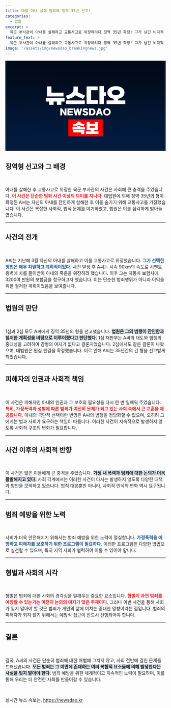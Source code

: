 ```yaml
---
title: 대법 아내 살해 범죄에 징역 35년 선고!
categories:
  - 법률
excerpt: >
  육군 부사관이 아내를 살해하고 교통사고로 위장하려다 징역 35년 확정! 그가 남긴 비극적 사건 뒤에 숨겨진 치밀한 계획과 허망한 보험금 청구의 진실을 밝혀낸다. 클릭으로 더 알아보세요!
feature_text: >
  육군 부사관이 아내를 살해하고 교통사고로 위장하려다 징역 35년 확정! 그가 남긴 비극적 사건 뒤에 숨겨진 치밀한 계획과 허망한 보험금 청구의 진실을 밝혀낸다. 클릭으로 더 알아보세요!
image: '/assets/img/newsdao_breakingnews.jpg'
---
```


<p><img src="/assets/img/newsdao_breakingnews.jpg" alt="cryptoinkorea 속보" /></p>

<h2 data-ke-size="size26">징역형 선고와 그 배경</h2>

<p data-ke-size="size16">&nbsp;</p>

<p>아내를 살해한 후 교통사고로 위장한 육군 부사관의 사건은 사회에 큰 충격을 주었습니다. <b><span style="color: #ee2323;">이 사건은 단순한 범죄 사건 이상의 의미를 지니다.</span></b> 대법원에 의해 징역 35년의 형이 확정된 A씨는 자신의 아내를 잔인하게 살해한 후 이를 숨기기 위해 교통사고를 가장했습니다. 이 사건은 복잡한 사회적, 법적 문제를 야기하였고, 법원은 이를 심각하게 받아들였습니다. </p>

<hr>

<h2 data-ke-size="size26">사건의 전개</h2>

<p data-ke-size="size16">&nbsp;</p>

<p>A씨는 지난해 3월 자신의 아내를 살해하고 이를 교통사고로 위장했습니다. 
<b><span style="color: #1a5490;">그가 선택한 방법은 매우 치밀하고 계획적이었다.</span></b>
사건 발생 후 A씨는 시속 90km의 속도로 시멘트 옹벽에 차를 들이받아 아내의 죽음을 위장하려 했습니다. 이후 그는 자동차 보험사에 3200여 만원의 보험금을 청구하고자 했습니다. 이는 단순한 범죄행위가 아니라 이익을 위한 철저한 계획이었음을 보여줍니다.</p>

<hr>

<h2 data-ke-size="size26">법원의 판단</h2>

<p data-ke-size="size16">&nbsp;</p>

<p>1심과 2심 모두 A씨에게 징역 35년의 형을 선고했습니다. 
<b><span style="background-color: #21538527;">법원은 그의 범행이 잔인함과 철저한 계획성을 바탕으로 이루어졌다고 판단했다.</span></b> 
1심 재판부는 A씨의 태도와 범행의 중대성을 고려하여 감형의 여지가 없다고 결론지었습니다. 2심에서도 같은 결론이 나왔으며, 대법원은 원심 판결을 확정했습니다. 이로 인해 A씨는 35년간의 긴 형을 선고받게 되었습니다.</p>

<hr>

<h2 data-ke-size="size26">피해자의 인권과 사회적 책임</h2>

<p data-ke-size="size16">&nbsp;</p>

<p>이 사건은 피해자인 아내의 인권과 그 보호의 필요성을 다시 한 번 일깨워 주었습니다. 
<b><span style="color: #ee2323;">특히, 가정폭력과 성별에 따른 범죄가 여전히 문제가 되고 있는 사회 속에서 큰 교훈을 제공합니다.</span></b> 아내의 극단적 선택이란 변명은 A씨의 범행을 정당화할 수 없으며, 오히려 그에게는 법과 사회가 요구하는 책임이 따릅니다. 이러한 사건이 지속적으로 발생하지 않도록 사회적 구조의 변화가 필요합니다.</p>

<hr>

<h2 data-ke-size="size26">사건 이후의 사회적 반향</h2>

<p data-ke-size="size16">&nbsp;</p>

<p>이 사건은 많은 이들에게 큰 충격을 주었습니다. 
<b><span style="background-color: #21538527;">가정 내 폭력과 범죄에 대한 논의가 더욱 활발해지고 있다.</span></b> 사회 각계에서는 이러한 사건이 다시는 발생하지 않도록 다양한 대책과 방안을 모색하고 있습니다. 법적 대응뿐만 아니라, 사회적 인식의 변화 역시 요구됩니다. </p>

<hr>

<h2 data-ke-size="size26">범죄 예방을 위한 노력</h2>

<p data-ke-size="size16">&nbsp;</p>

<p>사회가 더욱 안전해지기 위해서는 범죄 예방을 위한 노력이 절실합니다. 
<b><span style="color: #1a5490;">가정폭력을 예방하고 피해자를 보호하기 위한 프로그램이 필요하다.</span></b>
이러한 프로그램은 다양한 방법으로 실천될 수 있으며, 특히 지역 사회가 협력하여 이룰 수 있어야 합니다. </p>

<hr>

<h2 data-ke-size="size26">형벌과 사회의 시각</h2>

<p data-ke-size="size16">&nbsp;</p>

<p>형벌은 범죄에 대한 사회의 경각심을 일깨우는 중요한 요소입니다. 
<b><span style="color: #ee2323;">형벌이 과연 범죄를 예방할 수 있는가는 여전히 논의의 여지가 많은 주제이다.</span></b>
그러나 이번 사건을 통해 사회가 잊지 말아야 할 것은 범죄가 개인의 삶에 미치는 중대한 영향이라는 점입니다. 범죄의 피해자가 되지 않기 위해서는 예방적 접근이 반드시 선행되어야 합니다.</p>

<hr>

<h2 data-ke-size="size26">결론</h2>

<p data-ke-size="size16">&nbsp;</p>

<p>결국, A씨의 사건은 단순히 범죄에 대한 처벌에 그치지 않고, 사회 전반에 걸친 문제를 드러냈습니다. 
<b><span style="background-color: #21538527;">모든 범죄는 그 이면에 존재하는 여러 복합적 요소들에 의해 발생한다는 사실을 잊지 말아야 한다.</span></b> 범죄 예방을 위한 체계적이고 지속적인 노력이 필요하며, 이를 통해 우리는 더 안전한 사회를 만들어갈 수 있습니다.</p>

<p data-ke-size="size16">&nbsp;</p>
실시간 뉴스 속보는, <a href="https://newsdao.kr" rel="dofollow">https://newsdao.kr</a>


